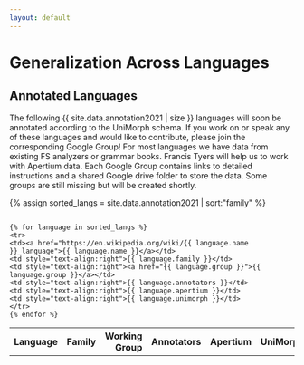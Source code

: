 ```yaml
---
layout: default
---
```


<!-- jQuery -->
<script src="js/jquery.js"></script>

<script type="text/javascript">
  $(document).ready(function(){
    $("#annotated tr:odd").addClass("odd");
    $("#annotated tr:not(.odd)").hide();
    $("#annotated tr:first-child").show();
    $("#annotated tr.odd").click(function(){
      $(this).next("tr").toggle();
      $(this).find(".arrow").toggleClass("up");
    });
  });

  $(document).ready(function(){
    $("#coming tr:odd").addClass("odd");
    $("#coming tr:not(.odd)").hide();
    $("#coming tr:first-child").show();
    $("#coming tr.odd").click(function(){
      $(this).next("tr").toggle();
      $(this).find(".arrow").toggleClass("up");
    });
  });
</script>


<!-- Custom CSS UniMorph CSS -->
<link rel="stylesheet" type="text/css" href="css/style.css"/>
<link rel="stylesheet" href="css/bib-publication-list.css"/>

# Generalization Across Languages

## Annotated Languages

The following {{ site.data.annotation2021 | size }} languages will soon be annotated according to the UniMorph schema. If you work on or speak any of these languages and would like to contribute, please join the corresponding Google Group! For most languages we have data from existing FS analyzers or grammar books. Francis Tyers will help us to work with Apertium data.
Each Google Group contains links to detailed instructions and a shared Google drive folder to store the data. Some groups are still missing but will be created shortly. 

{% assign sorted_langs = site.data.annotation2021 | sort:"family" %}

<div class="table-wrapper" markdown="block" style="overflow-x: scroll">

  <table class="table table-responsive" id="annotation" style="width: 100%">
    <colgroup>
        <col span="1" style="width: 10%;">
	<col span="1" style="width: 15%;">
        <col span="1" style="width: 30%;">
	<col span="1" style="width: 35%;">
        <col span="1" style="width: 5%;">
	<col span="1" style="width: 5%;">
    </colgroup>
   <tbody>
    <tr>
      <th><strong>Language</strong></th>
      <th><strong>Family</strong></th>
      <th style="text-align:right"><strong>Working Group</strong></th>
      <th style="text-align:right"><strong>Annotators</strong></th>
      <th style="text-align:right"><strong>Apertium</strong></th>
      <th style="text-align:right"><strong>UniMorph</strong></th>
    </tr>

    {% for language in sorted_langs %}
    <tr>
    <td><a href="https://en.wikipedia.org/wiki/{{ language.name }}_language">{{ language.name }}</a></td>
    <td style="text-align:right">{{ language.family }}</td>
    <td style="text-align:right"><a href="{{ language.group }}">{{ language.group }}</a></td>
    <td style="text-align:right">{{ language.annotators }}</td>
    <td style="text-align:right">{{ language.apertium }}</td>
    <td style="text-align:right">{{ language.unimorph }}</td>
    </tr>
    {% endfor %}
  </tbody>
  </table>

</div>

<script src="https://code.jquery.com/jquery-3.1.1.slim.min.js" integrity="sha384-A7FZj7v+d/sdmMqp/nOQwliLvUsJfDHW+k9Omg/a/EheAdgtzNs3hpfag6Ed950n" crossorigin="anonymous"></script>
<script src="https://cdnjs.cloudflare.com/ajax/libs/tether/1.4.0/js/tether.min.js" integrity="sha384-DztdAPBWPRXSA/3eYEEUWrWCy7G5KFbe8fFjk5JAIxUYHKkDx6Qin1DkWx51bBrb" crossorigin="anonymous"></script>
<script src="https://maxcdn.bootstrapcdn.com/bootstrap/4.0.0-alpha.6/js/bootstrap.min.js" integrity="sha384-vBWWzlZJ8ea9aCX4pEW3rVHjgjt7zpkNpZk+02D9phzyeVkE+jo0ieGizqPLForn" crossorigin="anonymous"></script>



